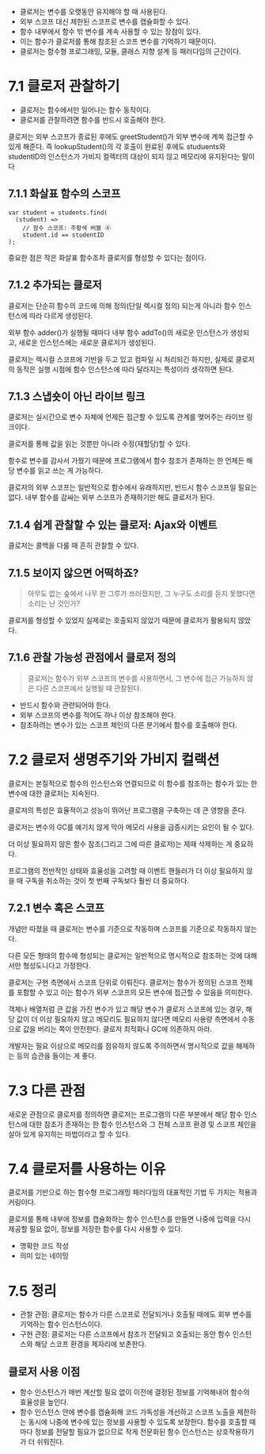 - 클로저는 변수를 오랫동안 유지해야 할 때 사용된다.
- 외부 스코프 대신 제한된 스코프로 변수를 캡슐화할 수 있다.
- 함수 내부에서 함수 밖 변수를 계속 사용할 수 있는 장점이 있다.
- 이는 함수가 클로저를 통해 참조된 스코프 변수를 기억하기 때문이다.
- 클로저는 함수형 프로그래밍, 모듈, 클래스 지향 설계 등 패러다임의 근간이다.

# 7.1 클로저 관찰하기

- 클로저는 함수에서만 일어나는 함수 동작이다.
- 클로저를 관찰하려면 함수를 반드시 호출해야 한다.

클로저는 외부 스코프가 종료된 후에도 greetStudent()가 외부 변수에 계쏙 접근할 수 있게 해준다. 즉 lookupStudent()의 각 호출이 완료된 후에도 studuents와 studentID의 인스턴스가 가비지 컬렉터의 대상이 되지 않고 메모리에 유지된다는 말이다

## 7.1.1 화살표 함수의 스코프

```tsx
var student = students.find(
  (student) =>
    // 함수 스코프: 주황색 버블 ④
    student.id == studentID
);
```

중요한 점은 작은 화살표 함수조차 클로저를 형성할 수 있다는 점이다.

## 7.1.2 추가되는 클로저

클로저는 단순히 함수의 코드에 의해 정의(단일 렉시컬 정의) 되는게 아니라 함수 인스턴스에 따라 다르게 생성된다.

외부 함수 adder()가 실행될 때마다 내부 함수 addTo()의 새로운 인스턴스가 생성되고, 새로운 인스턴스에는 새로운 클로저가 생성된다.

클로저는 렉시컬 스코프에 기반을 두고 있고 컴파일 시 처리되긴 하지만, 실제로 클로저의 동작은 실행 시점에 함수 인스턴스에 따라 달라지는 특성이라 생각하면 된다.

## 7.1.3 스냅숏이 아닌 라이브 링크

클로저는 실시간으로 변수 자체에 언제든 접근할 수 있도록 관계를 맺어주는 라이브 링크이다.

클로저를 통해 값을 읽는 것뿐만 아니라 수정(재할당)할 수 있다.

함수로 변수를 감사서 가꿨기 때문에 프로그램에서 함수 참조가 존재하는 한 언제든 해당 변수를 읽고 쓰는 게 가능하다.

클로저의 외부 스코프는 일반적으로 함수에서 유래하지만, 반드시 함수 스코프일 필요는 없다. 내부 함수를 감싸는 외부 스코프가 존재하기만 해도 클로저가 된다.

## 7.1.4 쉽게 관찰할 수 있는 클로저: Ajax와 이벤트

클로저는 콜백을 다룰 때 흔히 관찰할 수 있다.

## 7.1.5 보이지 않으면 어떡하죠?

> 아무도 없는 숲에서 나무 한 그루가 쓰러졌지만, 그 누구도 소리를 듣지 못했다면 소리는 난 것인가?

클로저를 형성할 수 있었지 실제로는 호출되지 않았기 때문에 클로저가 활용되지 않았다.

## 7.1.6 관찰 가능성 관점에서 클로저 정의

> 클로저는 함수가 외부 스코프의 변수를 사용하면서, 그 변수에 접근 가능하지 않은 다른 스코프에서 실행될 때 관찰된다.

- 반드시 함수와 관련되어야 한다.
- 외부 스코프의 변수를 적어도 하나 이상 참조해야 한다.
- 참조하려는 변수가 있는 스코프 체인의 다른 분기에서 함수를 호출해야 한다.

# 7.2 클로저 생명주기와 가비지 컬랙션

클로저는 본질적으로 함수의 인스턴스와 연결되므로 이 함수를 참조하는 함수가 있는 한 변수에 대한 클로저는 지속된다.

클로저의 특성은 효율적이고 성능이 뛰어난 프로그램을 구축하는 데 큰 영향을 준다.

클로저는 변수의 GC를 예기치 않게 막아 메모리 사용을 급증시키는 요인이 될 수 있다.

더 이상 필요하지 않은 함수 참조(그리고 그에 따른 클로저)는 제때 삭제하는 게 중요하다.

프로그램의 전반적인 상태와 효율성을 고려할 때 이벤트 핸들러가 더 이상 필요하지 않을 때 구독을 취소하는 것이 첫 번째 구독보다 훨씬 더 중요하다.

## 7.2.1 변수 혹은 스코프

개념만 따졌을 때 클로저는 변수를 기준으로 작동하며 스코프를 기준으로 작동하지 않는다.

다른 모든 형태의 함수에 형성되는 클로저는 일반적으로 명시적으로 참조하는 것에 대해서만 형성도니다고 가정한다.

클로저는 구현 측면에서 스코프 단위로 이뤄진다. 클로저는 함수가 정의된 스코프 전체를 포함할 수 있고 이는 함수가 외부 스코프의 모든 변수에 접근할 수 있음을 의미한다.

객체나 배열처럼 큰 값을 가진 변수가 있고 해당 변수가 클로저 스코프에 있는 경우, 해당 값이 더 이상 필요하지 않고 메모리도 필요하지 않다면 메모리 사용량 측면에서 수동으로 값을 버리는 쪽이 안전한다. 클로저 최적화나 GC에 의존하지 마라.

개발자는 필요 이상으로 메모리를 점유하지 않도록 주의하면서 명시적으로 값을 해제하는 등의 습관을 들이는 게 좋다.

# 7.3 다른 관점

새로운 관점으로 클로저를 정의하면 클로저는 프로그램의 다른 부분에서 해당 함수 인스턴스에 대한 참조가 존재하는 한 함수 인스턴스와 그 전체 스코프 환경 및 스코프 체인을 살아 있게 유지하는 마법이라고 할 수 있다.

# 7.4 클로저를 사용하는 이유

클로저를 기반으로 하는 함수형 프로그래밍 패러다임의 대표적인 기법 두 가지는 적용과 커링이다.

클로저를 통해 내부에 정보를 캡슐화하는 함수 인스턴스를 만들면 나중에 입력을 다시 제공할 필요 없이, 정보를 저장한 함수를 다시 사용할 수 있다.

- 명확한 코드 작성
- 의미 있는 네이밍

# 7.5 정리

- 관찰 관점: 클로저는 함수가 다른 스코프로 전달되거나 호출될 때에도 회부 변수를 기억하는 함수 인스턴스이다.
- 구현 관점: 클로저는 다른 스코프에서 참조가 전달되고 호출되는 동안 함수 인스턴스와 해당 스코프 환경을 제자리에 보존한다.

## 클로저 사용 이점

- 함수 인스턴스가 매번 계산할 필요 없이 이전에 결정된 정보를 기억해내어 함수의 효율성을 높인다.
- 함수 인스턴스 안에 변수를 캡슐화해 코드 가독성을 개선하고 스코프 노출을 제한하는 동시에 나중에 변수에 있는 정보를 사용할 수 있도록 보장한다. 함수를 호출할 때마다 정보를 전달할 필요가 없으므로 작게 전문화된 함수 인스턴스는 상호작용하기가 더 쉬워진다.
